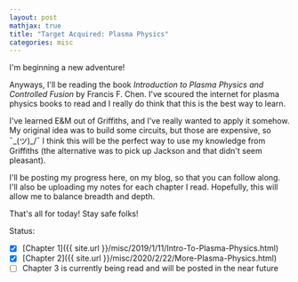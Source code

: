 ```yaml
---
layout: post
mathjax: true
title: "Target Acquired: Plasma Physics"
categories: misc
---
```


I'm beginning a new adventure!


Anyways, I'll be reading the book *Introduction to Plasma Physics and Controlled Fusion* by Francis F. Chen.
I've scoured the internet for plasma physics books to read and I really do think that this is the best way to learn.

I've learned E&M out of Griffiths, and I've really wanted to apply it somehow.
My original idea was to build some circuits, but those are expensive, so ¯\_(ツ)_/¯
I think this will be the perfect way to use my knowledge from Griffiths (the alternative was to pick up Jackson and that didn't seem pleasant).

I'll be posting my progress here, on my blog, so that you can follow along.
I'll also be uploading my notes for each chapter I read.
Hopefully, this will allow me to balance breadth and depth.

That's all for today! Stay safe folks!

Status:
- [X] [Chapter 1]({{ site.url }}/misc/2019/1/11/Intro-To-Plasma-Physics.html)
- [X] [Chapter 2]({{ site.url }}/misc/2020/2/22/More-Plasma-Physics.html)
- [ ] Chapter 3 is currently being read and will be posted in the near future
